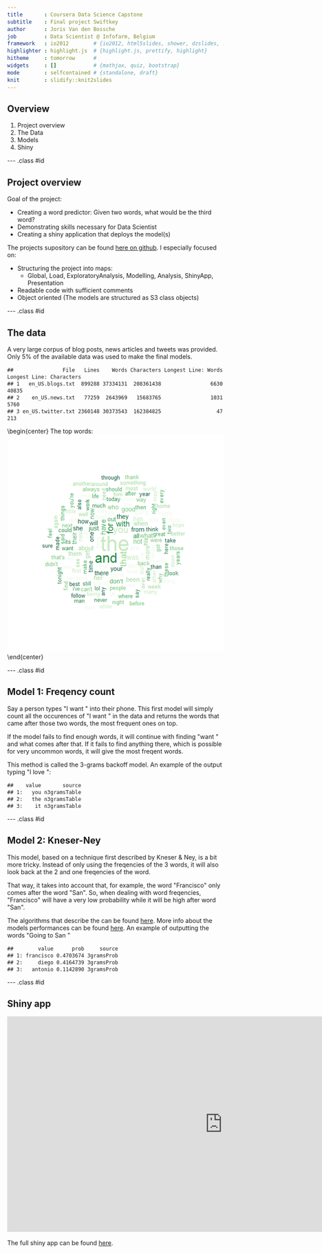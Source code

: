 ```yaml
---
title       : Coursera Data Science Capstone
subtitle    : Final project Swiftkey
author      : Joris Van den Bossche
job         : Data Scientist @ Infofarm, Belgium
framework   : io2012        # {io2012, html5slides, shower, dzslides, ...}
highlighter : highlight.js  # {highlight.js, prettify, highlight}
hitheme     : tomorrow      # 
widgets     : []            # {mathjax, quiz, bootstrap}
mode        : selfcontained # {standalone, draft}
knit        : slidify::knit2slides
---
```





## Overview

1. Project overview
2. The Data
3. Models
4. Shiny

--- .class #id 

## Project overview
Goal of the project:
- Creating a word predictor: Given two words, what would be the third word?
- Demonstrating skills necessary for Data Scientist
- Creating a shiny application that deploys the model(s)

The projects supository can be found [here on github](https://github.com/JorisVdBos/Data-Science-Capstone). I especially focused on:
* Structuring the project into maps: 
    * Global, Load, ExploratoryAnalysis, Modelling, Analysis, ShinyApp, Presentation
* Readable code with sufficient comments
* Object oriented (The models are structured as S3 class objects)

--- .class #id 

## The data
A very large corpus of blog posts, news articles and tweets was provided. Only 5% of the available data was used to make the final models.

```
##                File   Lines    Words Characters Longest Line: Words Longest Line: Characters
## 1   en_US.blogs.txt  899288 37334131  208361438                6630                    40835
## 2    en_US.news.txt   77259  2643969   15683765                1031                     5760
## 3 en_US.twitter.txt 2360148 30373543  162384825                  47                      213
```
\begin{center}
The top words:
![plot of chunk unnamed-chunk-1](assets/fig/unnamed-chunk-1-1.png)
\end{center}

--- .class #id 
## Model 1: Freqency count
Say a person types "I want " into their phone. This first model will simply count all the occurences of "I want " in the data and returns the words that came after those two words, the most frequent ones on top.

If the model fails to find enough words, it will continue with finding "want " and what comes after that. If it fails to find anything there, which is possible for very uncommon words, it will give the most freqent words.

This method is called the 3-grams backoff model. An example of the output typing "I love ":

```
##    value       source
## 1:   you n3gramsTable
## 2:   the n3gramsTable
## 3:    it n3gramsTable
```

--- .class #id 
## Model 2: Kneser-Ney
This model, based on a technique first described by Kneser & Ney, is a bit more tricky. Instead of only using the freqencies of the 3 words, it will also look back at the 2 and one freqencies of the word.

That way, it takes into account that, for example, the word "Francisco" only comes after the word "San". So, when dealing with word freqencies, "Francisco" will have a very low probability while it will be high after word "San".

The algorithms that describe the can be found [here](http://u.cs.biu.ac.il/~yogo/courses/mt2013/papers/chen-goodman-99.pdf). More info about the models performances can be found [here](http://rpubs.com/JorisVdBos/228218). An example of outputting the words "Going to San "

```
##        value      prob     source
## 1: francisco 0.4703674 3gramsProb
## 2:     diego 0.4164739 3gramsProb
## 3:   antonio 0.1142890 3gramsProb
```


--- .class #id 
## Shiny app
<iframe src="https://jorisvdbos.shinyapps.io/DataScienceTrackFinalProject/" style="border: none; width: 1000px; height: 500px"></iframe>

The full shiny app can be found [here](https://jorisvdbos.shinyapps.io/DataScienceTrackFinalProject/).

